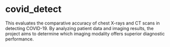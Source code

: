 # covid_detect
 This evaluates the  comparative accuracy of chest X-rays and CT scans in detecting COVID-19. By analyzing patient data  and imaging results, the project aims to determine which imaging modality offers superior diagnostic  performance.  
